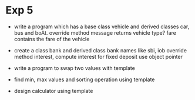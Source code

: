 # Exp 5

- write a program which has a base class vehicle and derived classes car, bus and boAt. override method message returns vehicle type? fare contains the fare of the vehicle

- create a class bank and derived class bank names like sbi, iob
override method interest, compute interest for fixed deposit
use object pointer

- write a program to swap two values with template

- find min, max values and sorting operation using template

- design calculator using template